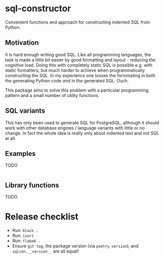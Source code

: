 # sql-constructor

Convenient functions and approach for constructing indented SQL from Python.

## Motivation

It is hard enough writing good SQL. Like all programming languages, the task is
made a little bit easier by good formatting and layout - reducing the cognitive
load. Doing this with completely static SQL is possible e.g. with static
formatters, but much harder to achieve when programmatically constructing the
SQL. In my experience one looses the formmating in *both* the generating Python
code *and* in the generated SQL. Ouch.

This package aims to solve this problem with a particular programming pattern
and a small number of utility functions.

## SQL variants

This has only been used to generate SQL for PostgreSQL, although it should work
with other database engines / language variants with little or no change. In
fact the whole idea is really only about indented text and not SQL at all.

## Examples

TODO

```
```

## Library functions

TODO


# Release checklist

* Run: `black .`
* Run: `isort`
* Run: `flake8 .`
* Ensure `git tag`, the package version (via `poetry version`), and `sqlcon.__version__` are all equal!